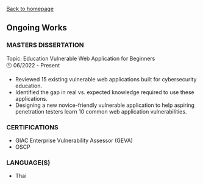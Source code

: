[Back to homepage](https://fresherfries.github.io/)

<h2> Ongoing Works </h2>



### MASTERS DISSERTATION
Topic: Education Vulnerable Web Application for Beginners <br>
🕚 06/2022 - Present
- Reviewed 15 existing vulnerable web applications built for cybersecurity education.
- Identified the gap in real vs. expected knowledge required to use these applications.
- Designing a new novice-friendly vulnerable application to help aspiring penetration testers learn 10 common web
application vulnerabilities.

### CERTIFICATIONS

- GIAC Enterprise Vulnerability Assessor (GEVA)
- OSCP

### LANGUAGE(S)

- Thai